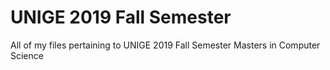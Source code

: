 # UNIGE 2019 Fall Semester
All of my files pertaining to UNIGE 2019 Fall Semester Masters in Computer Science
